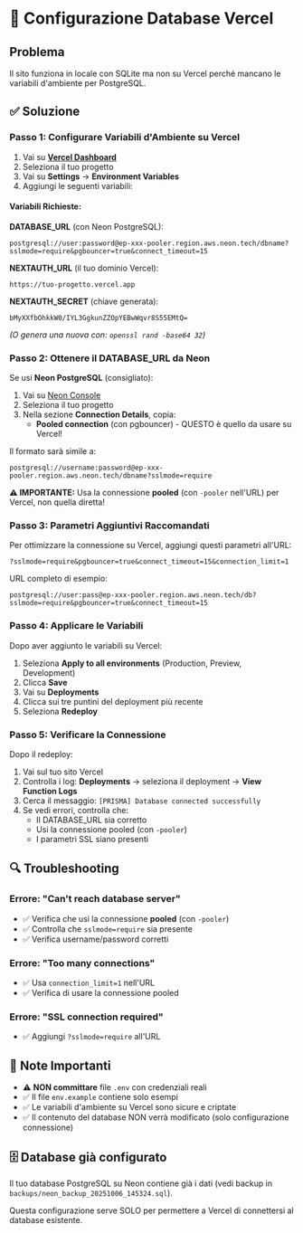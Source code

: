 # 🚀 Configurazione Database Vercel

## Problema
Il sito funziona in locale con SQLite ma non su Vercel perché mancano le variabili d'ambiente per PostgreSQL.

## ✅ Soluzione

### Passo 1: Configurare Variabili d'Ambiente su Vercel

1. Vai su **[Vercel Dashboard](https://vercel.com/dashboard)**
2. Seleziona il tuo progetto
3. Vai su **Settings** → **Environment Variables**
4. Aggiungi le seguenti variabili:

#### Variabili Richieste:

**DATABASE_URL** (con Neon PostgreSQL):
```
postgresql://user:password@ep-xxx-pooler.region.aws.neon.tech/dbname?sslmode=require&pgbouncer=true&connect_timeout=15
```

**NEXTAUTH_URL** (il tuo dominio Vercel):
```
https://tuo-progetto.vercel.app
```

**NEXTAUTH_SECRET** (chiave generata):
```
bMyXXfbOhkkW0/IYL3GgkunZZOpYEBwWqvr8S55EMtQ=
```
*(O genera una nuova con: `openssl rand -base64 32`)*

### Passo 2: Ottenere il DATABASE_URL da Neon

Se usi **Neon PostgreSQL** (consigliato):

1. Vai su [Neon Console](https://console.neon.tech/)
2. Seleziona il tuo progetto
3. Nella sezione **Connection Details**, copia:
   - **Pooled connection** (con pgbouncer) - QUESTO è quello da usare su Vercel!
   
Il formato sarà simile a:
```
postgresql://username:password@ep-xxx-pooler.region.aws.neon.tech/dbname?sslmode=require
```

**⚠️ IMPORTANTE:** Usa la connessione **pooled** (con `-pooler` nell'URL) per Vercel, non quella diretta!

### Passo 3: Parametri Aggiuntivi Raccomandati

Per ottimizzare la connessione su Vercel, aggiungi questi parametri all'URL:

```
?sslmode=require&pgbouncer=true&connect_timeout=15&connection_limit=1
```

URL completo di esempio:
```
postgresql://user:pass@ep-xxx-pooler.region.aws.neon.tech/db?sslmode=require&pgbouncer=true&connect_timeout=15
```

### Passo 4: Applicare le Variabili

Dopo aver aggiunto le variabili su Vercel:

1. Seleziona **Apply to all environments** (Production, Preview, Development)
2. Clicca **Save**
3. Vai su **Deployments**
4. Clicca sui tre puntini del deployment più recente
5. Seleziona **Redeploy**

### Passo 5: Verificare la Connessione

Dopo il redeploy:

1. Vai sul tuo sito Vercel
2. Controlla i log: **Deployments** → seleziona il deployment → **View Function Logs**
3. Cerca il messaggio: `[PRISMA] Database connected successfully`
4. Se vedi errori, controlla che:
   - Il DATABASE_URL sia corretto
   - Usi la connessione pooled (con `-pooler`)
   - I parametri SSL siano presenti

## 🔍 Troubleshooting

### Errore: "Can't reach database server"
- ✅ Verifica che usi la connessione **pooled** (con `-pooler`)
- ✅ Controlla che `sslmode=require` sia presente
- ✅ Verifica username/password corretti

### Errore: "Too many connections"
- ✅ Usa `connection_limit=1` nell'URL
- ✅ Verifica di usare la connessione pooled

### Errore: "SSL connection required"
- ✅ Aggiungi `?sslmode=require` all'URL

## 📝 Note Importanti

- ⚠️ **NON committare** file `.env` con credenziali reali
- ✅ Il file `env.example` contiene solo esempi
- ✅ Le variabili d'ambiente su Vercel sono sicure e criptate
- ✅ Il contenuto del database NON verrà modificato (solo configurazione connessione)

## 🗄️ Database già configurato

Il tuo database PostgreSQL su Neon contiene già i dati (vedi backup in `backups/neon_backup_20251006_145324.sql`).

Questa configurazione serve SOLO per permettere a Vercel di connettersi al database esistente.


